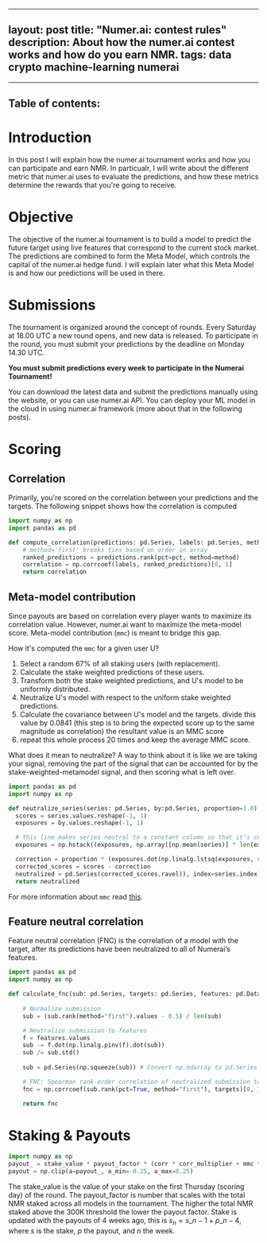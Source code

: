______________________________________________________________________

## layout: post title: "Numer.ai: contest rules" description: About how the numer.ai contest works and how do you earn NMR. tags: data crypto machine-learning numerai

______________________________________________________________________

## **Table of contents:**

# Introduction

In this post I will explain how the numer.ai tournament works and how you can participate and earn NMR.
In particualr, I will write about the different metric that numer.ai uses to evaluate the predictions, and how these
metrics determine the rewards that you're going to receive.

# Objective

The objective of the numer.ai tournament is to build a model to predict the future target using
live features that correspond to the current stock market. The predictions are combined to form the Meta Model,
which controls the capital of the numer.ai hedge fund. I will explain later what this Meta Model is and how
our predictions will be used in there.

# Submissions

The tournament is organized around the concept of rounds. Every Saturday at 18.00 UTC a new round opens, and new data is
released. To participate in the round, you must submit your predictions by the deadline on Monday 14.30 UTC.

**You must submit predictions every week to participate in the Numerai Tournament!**

You can download the latest data and submit the predictions manually using the website, or you can use numer.ai API.
You can deploy your ML model in the cloud in using numer.ai framework (more about that in the following posts).

# Scoring

## Correlation

Primarily, you're scored on the correlation between your predictions and the targets.
The following snippet shows how the correlation is computed

```python
import numpy as np
import pandas as pd

def compute_correlation(predictions: pd.Series, labels: pd.Series, method: str = "first", pct: bool = True):
    # method='first' breaks ties based on order in array
    ranked_predictions = predictions.rank(pct=pct, method=method)
    correlation = np.corrcoef(labels, ranked_predictions)[0, 1]
    return correlation
```

## Meta-model contribution

Since payouts are based on correlation every player wants to maximize its correlation value. However, numer.ai want to
maximize the meta-model score. Meta-model contribution (`mmc`) is meant to bridge this gap.

How it's computed the `mmc` for a given user U?

1. Select a random 67% of all staking users (with replacement).
1. Calculate the stake weighted predictions of these users.
1. Transform both the stake weighted predictions, and U's model to be uniformly distributed.
1. Neutralize U's model with respect to the uniform stake weighted predictions.
1. Calculate the covariance between U's model and the targets.
   divide this value by 0.0841 (this step is to bring the expected score up to the same magnitude as correlation)
   the resultant value is an MMC score
1. repeat this whole process 20 times and keep the average MMC score.

What does it mean to neutralize? A way to think about it is like we are taking your signal, removing the part
of the signal that can be accounted for by the stake-weighted-metamodel signal, and then scoring what is left over.

```python
import pandas as pd
import numpy as np

def neutralize_series(series: pd.Series, by:pd.Series, proportion=1.0):
  scores = series.values.reshape(-1, 1)
  exposures = by.values.reshape(-1, 1)

  # this line makes series neutral to a constant column so that it's centered and for sure gets corr 0 with exposures
  exposures = np.hstack((exposures, np.array([np.mean(series)] * len(exposures)).reshape(-1, 1)))

  correction = proportion * (exposures.dot(np.linalg.lstsq(exposures, scores)[0]))
  corrected_scores = scores - correction
  neutralized = pd.Series(corrected_scores.ravel(), index=series.index)
  return neutralized
```

For more information about `mmc` read [this](https://forum.numer.ai/t/mmc2-announcement/93).

## Feature neutral correlation

Feature neutral correlation (FNC) is the correlation of a model with the target, after its predictions
have been neutralized to all of Numerai’s features.

```python
import pandas as pd
import numpy as np

def calculate_fnc(sub: pd.Series, targets: pd.Series, features: pd.DataFrame):
    
    # Normalize submission
    sub = (sub.rank(method="first").values - 0.5) / len(sub)

    # Neutralize submission to features
    f = features.values
    sub -= f.dot(np.linalg.pinv(f).dot(sub))
    sub /= sub.std()
    
    sub = pd.Series(np.squeeze(sub)) # Convert np.ndarray to pd.Series

    # FNC: Spearman rank-order correlation of neutralized submission to target
    fnc = np.corrcoef(sub.rank(pct=True, method="first"), targets)[0, 1]

    return fnc

```

# Staking & Payouts

```python
import numpy as np
payout_ = stake_value * payout_factor * (corr * corr_multiplier + mmc * mmc_multiplier)
payout = np.clip(a=payout_, a_min=-0.25, a_max=0.25)
```

The stake_value is the value of your stake on the first Thursday (scoring day) of the round.
The payout_factor is number that scales with the total NMR staked across all models in the tournament.
The higher the total NMR staked above the 300K threshold the lower the payout factor.
Stake is updated with the payouts of 4 weeks ago,
this is $s_n = s\_{n-1} + p\_{n-4}$, where $s$ is the stake, $p$ the payout, and $n$ the week.
